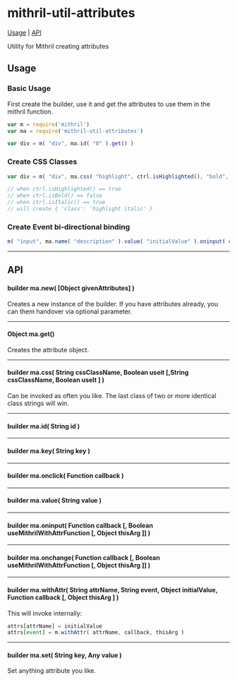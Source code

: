 # mithril-util-attributes

[Usage](#usage) | [API](#api)

Utility for Mithril creating attributes

## Usage

### Basic Usage

First create the builder, use it and get the attributes to use them in the mithril function.

```javascript
var m = require('mithril')
var ma = require('mithril-util-attributes')

var div = m( "div", ma.id( "0" ).get() )
```
### Create CSS Classes

```javascript
var div = m( "div", ma.css( "highlight", ctrl.isHighlighted(), "bold", ctrl.isBold(), "italic",  ctrl.isItalic() ).get() )

// when ctrl.isHighlighted() == true
// when ctrl.isBold() == false
// when ctrl.isItalic() == true
// will create { 'class': 'highlight italic' }
```

### Create Event bi-directional binding

```javascript
m( "input", ma.name( "description" ).value( "initialValue" ).oninput( ctrl.setDescription ).get() )
```

---

## API

#### builder ma.new( [Object givenAttributes] )

Creates a new instance of the builder. If you have attributes already, you can them handover via optional parameter. 

---
#### Object ma.get()

Creates the attribute object.

---
#### builder ma.css( String cssClassName, Boolean useit [,String cssClassName, Boolean useIt ] )

Can be invoked as often you like.
The last class of two or more identical class strings will win.

---
#### builder ma.id( String id )

---
#### builder ma.key( String key )

---
#### builder ma.onclick( Function callback )

---
#### builder ma.value( String value )

---
#### builder ma.oninput( Function callback [, Boolean useMithrilWithAttrFunction [, Object thisArg ]] )

---
#### builder ma.onchange( Function callback [, Boolean useMithrilWithAttrFunction [, Object thisArg ]] )

---
#### builder ma.withAttr( String attrName, String event, Object initialValue, Function callback [, Object thisArg ] )

This will invoke internally:
```javascript
attrs[attrName] = initialValue
attrs[event] = m.withAttr( attrName, callback, thisArg )
```

---

#### builder ma.set( String key, Any value )

Set anything attribute you like.
